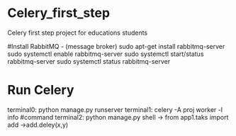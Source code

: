 # Celery_first_step
Celery first step project for educations students

#Install RabbitMQ - (message broker)
  sudo apt-get install rabbitmq-server
  sudo systemctl enable rabbitmq-server
  sudo systemctl start/status rabbitmq-server
  sudo systemctl status rabbitmq-server
	


# Run Celery
terminal0: python manage.py runserver
terminal1: celery -A proj worker -l info #command
terminal2: python manage.py shell -> from app1.taks import add ->add.deley(x,y)
